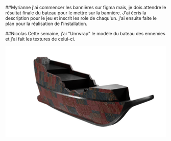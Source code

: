 ##Myrianne
j'ai commencer les bannières sur figma mais, je dois attendre le résultat finale du bateau pour le mettre sur la bannière. J'ai écris la description pour le jeu et 
inscrit les role de chaqu'un. 
j'ai ensuite faite le plan pour la réalisation de l'installation.

##Nicolas
Cette semaine, j'ai "Unrwrap" le modèle du bateau des ennemies et j'ai fait les textures de celui-ci.

![image du texturing du bateau](../medias/Progress.png)
